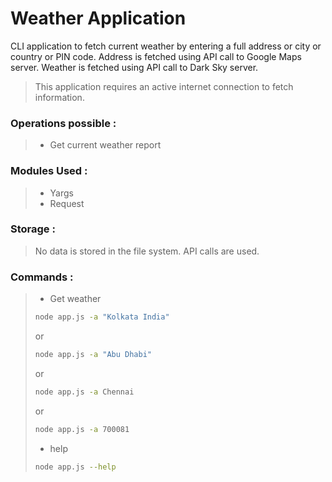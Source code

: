 # Weather Application
CLI application to fetch current weather by entering a full address or city or country or PIN code.
Address is fetched using API call to Google Maps server.
Weather is fetched using API call to Dark Sky server.

>This application requires an active internet connection to fetch information. 

### Operations possible :
> - Get current weather report

### Modules Used :
> - Yargs
> - Request

### Storage :
> No data is stored in the file system. API calls are used.

### Commands :
> - Get weather
>```sh
> node app.js -a "Kolkata India"
>```
> or
>```sh
> node app.js -a "Abu Dhabi"
>```
> or
>```sh
> node app.js -a Chennai
>```
> or
>```sh
> node app.js -a 700081
>```
> - help
> ```sh
> node app.js --help
>```

